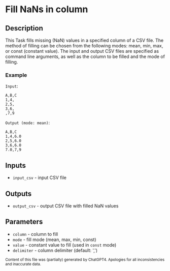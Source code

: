 # Fill NaNs in column
## Description
This Task fills missing (NaN) values in a specified column of a CSV file. The method of filling can be chosen from the following modes: mean, min, max, or const (constant value). The input and output CSV files are specified as command line arguments, as well as the column to be filled and the mode of filling.

### Example
`Input`:
```csv
A,B,C
1,4,
2,5,
3,6,
,7,9
```

`Output (mode: mean)`:
```csv
A,B,C
1,4,6.0
2,5,6.0
3,6,6.0
7.0,7,9
```

## Inputs
- `input_csv` - input CSV file

## Outputs
- `output_csv` - output CSV file with filled NaN values

## Parameters
- `column` - column to fill
- `mode` - fill mode (mean, max, min, const)
- `value` - constant value to fill (used in `const` mode)
- `delimiter` - column delimiter (default: ',')

<sub>Content of this file was (partially) generated by ChatGPT4. Apologies for all inconsistencies and inaccurate data.</sub>